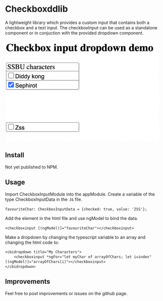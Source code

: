 # Checkboxddlib

A lightweight library which provides a custom input that contains both a checkbox and a text input. The checkboxInput can be used as a standalone component or in conjuction with the provided dropdown component.

![DemoImage](https://github.com/Tompish/CheckboxDropDown/blob/main/projects/checkboxddtest/src/assets/cbiDemo.png)

## Install

Not yet published to NPM.

## Usage

Import CheckboxInputModule into the appModule. 
Create a variable of the type CheckboxInputData in the .ts file.

`favouriteChar: CheckboxInputData = {checked: true, value: 'ZSS'};`

Add the element in the html file and use ngModel to bind the data.

`<checkboxinput [(ngModel)]="favouriteChar"></checkboxinput>`

Make a dropdown by changing the typescript variable to an array and changing the html code to:
```
<cbidropdown title="My Characters">
    <checkboxinput *ngFor="let myChar of arrayOfChars; let i=index" [(ngModel)]="arrayOfChars[i]"></checkboxinput>
</cbidropdown>
```

## Improvements
Feel free to post improvements or issues on the github page. 
